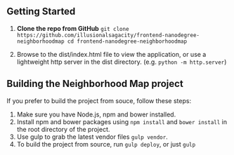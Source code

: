 ## Getting Started

1. **Clone the repo from GitHub**
		`git clone https://github.com/illusionalsagacity/frontend-nanodegree-neighborhoodmap
		cd frontend-nanodegree-neighborhoodmap`

2. Browse to the dist/index.html file to view the application, or use a lightweight http server in the dist directory. (e.g. `python -m http.server`)

## Building the Neighborhood Map project
If you prefer to build the project from souce, follow these steps:

1. Make sure you have Node.js, npm and bower installed.
2. Install npm and bower packages using `npm install` and `bower install` in the root directory of the project.
3. Use gulp to grab the latest vendor files `gulp vendor`.
4. To build the project from source, run `gulp deploy`, or just `gulp`